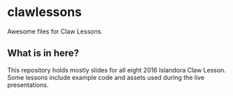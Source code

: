 # clawlessons
Awesome files for Claw Lessons.

## What is in here?

This repository holds mostly slides for all eight 2016 Islandora Claw Lesson. Some lessons include example code and assets used during the live presentations.
